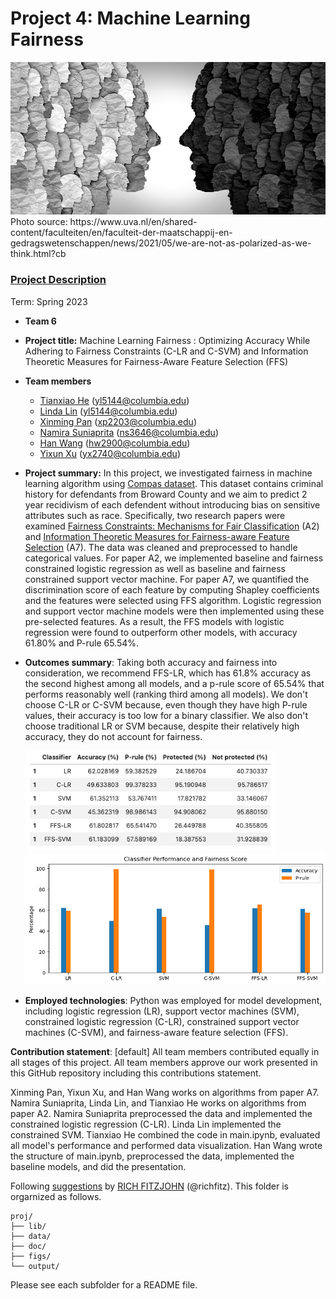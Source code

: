 # Project 4: Machine Learning Fairness

<img src="figs/polarization.jpg" width="600">
Photo source: https://www.uva.nl/en/shared-content/faculteiten/en/faculteit-der-maatschappij-en-gedragswetenschappen/news/2021/05/we-are-not-as-polarized-as-we-think.html?cb

### [Project Description](doc/project4_desc.md)

Term: Spring 2023

+ **Team 6**
+ **Project title:** Machine Learning Fairness : Optimizing Accuracy While Adhering to Fairness Constraints (C-LR and C-SVM) and Information Theoretic Measures for Fairness-Aware Feature Selection (FFS)
+ **Team members**
	+ [Tianxiao He](yl5144@columbia.edu) (yl5144@columbia.edu)
	+ [Linda Lin](yl5144@columbia.edu) (yl5144@columbia.edu)
	+ [Xinming Pan](xp2203@columbia.edu) (xp2203@columbia.edu)
	+ [Namira Suniaprita](https://www.linkedin.com/in/namira-suniaprita-b32372125/) (ns3646@columbia.edu)  
	+ [Han Wang](hw2900@columbia.edu) (hw2900@columbia.edu)
	+ [Yixun Xu](yx2740@columbia.edu) (yx2740@columbia.edu)

+ **Project summary:** In this project, we investigated fairness in machine learning algorithm using [Compas dataset](https://github.com/propublica/compas-analysis/). This dataset contains criminal history for defendants from Broward County and we aim to predict 2 year recidivism of each defendent without introducing bias on sensitive attributes such as race. Specifically, two research papers were examined [Fairness Constraints: Mechanisms for Fair Classification](https://arxiv.org/pdf/1507.05259.pdf) (A2) and [Information Theoretic Measures for Fairness-aware Feature Selection](https://arxiv.org/pdf/2106.00772.pdf) (A7). The data was cleaned and preprocessed to handle categorical values. For paper A2, we implemented baseline and fairness constrained logistic regression as well as baseline and fairness constrained support vector machine. For paper A7, we quantified the discrimination score of each feature by computing Shapley coefficients and the features were selected using FFS algorithm. Logistic regression and support vector machine models were then implemented using these pre-selected features. As a result, the FFS models with logistic regression were found to outperform other models, with accuracy 61.80% and P-rule 65.54%. 

+ **Outcomes summary**: Taking both accuracy and fairness into consideration, we recommend FFS-LR, which has 61.8% accuracy as the second highest among all models, and a p-rule score of 65.54% that performs reasonably well (ranking third among all models). We don't choose C-LR or C-SVM because, even though they have high P-rule values, their accuracy is too low for a binary classifier. We also don't choose traditional LR or SVM because, despite their relatively high accuracy, they do not account for fairness.

  <img src="figs/results_table.png" width="400">
  <img src="figs/results.png" width="500">

+ **Employed technologies**: Python was employed for model development, including logistic regression (LR), support vector machines (SVM), constrained logistic regression (C-LR), constrained support vector machines (C-SVM), and fairness-aware feature selection (FFS).

**Contribution statement**: [default] All team members contributed equally in all stages of this project. All team members approve our work presented in this GitHub repository including this contributions statement. 

Xinming Pan, Yixun Xu, and Han Wang works on algorithms from paper A7. Namira Suniaprita, Linda Lin, and Tianxiao He works on algorithms from paper A2. Namira Suniaprita preprocessed the data and implemented the constrained logistic regression (C-LR). Linda Lin implemented the constrained SVM. Tianxiao He combined the code in main.ipynb, evaluated all model's performance and performed data visualization. Han Wang wrote the structure of main.ipynb, preprocessed the data, implemented the baseline models, and did the presentation.

Following [suggestions](http://nicercode.github.io/blog/2013-04-05-projects/) by [RICH FITZJOHN](http://nicercode.github.io/about/#Team) (@richfitz). This folder is orgarnized as follows.

```
proj/
├── lib/
├── data/
├── doc/
├── figs/
└── output/
```

Please see each subfolder for a README file.
